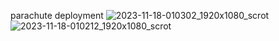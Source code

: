 parachute deployment
![2023-11-18-010302_1920x1080_scrot](https://github.com/taeseokyang/parachute_deployment/assets/136783693/97c4d766-1c1e-4778-89e4-296150c36b95)
![2023-11-18-010212_1920x1080_scrot](https://github.com/taeseokyang/parachute_deployment/assets/136783693/9940c003-9d64-46a7-8ab3-8db829439e53)
